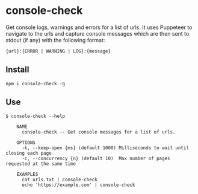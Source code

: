 # console-check
Get console logs, warnings and errors for a list of urls. It uses Puppeteer to navigate to the urls and capture console messages which are then sent to stdout (if any) with the following format:

```{url}:{ERROR | WARNING | LOG}:{message}```

## Install
```
npm i console-check -g
```

## Use
```
$ console-check --help

    NAME
      console-check -- Get console messages for a list of urls.

    OPTIONS
      -k, --keep-open {ms} (default 1000) Milliseconds to wait until closing each page
      -c, --concurrency {n} (default 10)  Max number of pages requested at the same time

    EXAMPLES
      cat urls.txt | console-check
      echo 'https://example.com' | console-check
```
